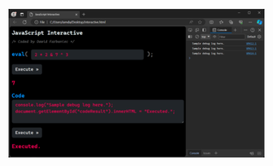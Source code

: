 ![jsinteractive](https://github.com/ethicalblue/JavaScript/blob/main/Interactive/jsinteractive.png)
